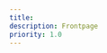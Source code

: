 ```yaml
---
title:
description: Frontpage 
priority: 1.0
---
```


<!-- [Get started&hellip;]({{ root }}docs/) -->
<!-- <span style="color:red"> [Get started&hellip;]({{ root }}docs/) </span> -->